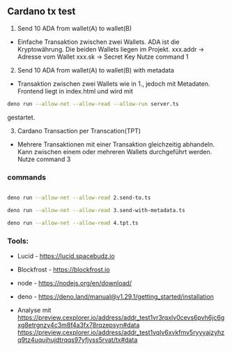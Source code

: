 ## Cardano tx test


1. Send 10 ADA from wallet(A) to wallet(B)
 - Einfache Transaktion zwischen zwei Wallets. ADA ist die Kryptowährung. Die beiden Wallets liegen im Projekt.
    xxx.addr -> Adresse vom Wallet
    xxx.sk -> Secret Key 
    Nutze command 1

2. Send 10 ADA from wallet(A) to wallet(B) with metadata
 - Transaktion zwischen zwei Wallets wie in 1., jedoch mit Metadaten. Frontend liegt in index.html und wird mit

 ```bash
 deno run --allow-net --allow-read --allow-run server.ts 
```
gestartet.


3. Cardano Transaction per Transcation(TPT)
 - Mehrere Transaktionen mit einer Transaktion gleichzeitig abhandeln. Kann zwischen einem oder mehreren Wallets durchgeführt werden.
   Nutze command 3

### commands
```bash

deno run --allow-net --allow-read 2.send-to.ts

deno run --allow-net --allow-read 3.send-with-metadata.ts

deno run --allow-net --allow-read 4.tpt.ts

```

### Tools:
- Lucid - https://lucid.spacebudz.io
- Blockfrost - https://blockfrost.io
- node - https://nodejs.org/en/download/
- deno - https://deno.land/manual@v1.29.1/getting_started/installation

- Analyse mit 
https://preview.cexplorer.io/address/addr_test1vr3rqxlv0cevs6pvh6jc6gxg8etrgnzy4c3m8f4a3fx78rqzepsyn#data
https://preview.cexplorer.io/address/addr_test1vqlv6xvkfmv5ryyyajzyhzq9tz4uqujhujdtrqqs97yfjyss5rvat/tx#data